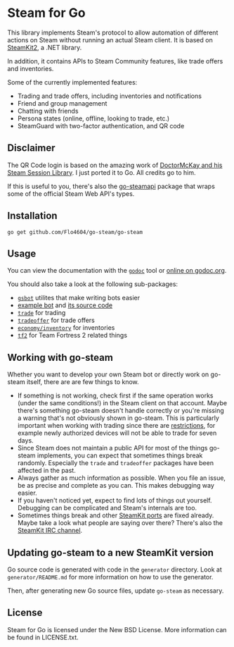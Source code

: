 # Steam for Go

This library implements Steam's protocol to allow automation of different actions on Steam without running an actual Steam client. It is based on [SteamKit2](https://github.com/SteamRE/SteamKit), a .NET library.

In addition, it contains APIs to Steam Community features, like trade offers and inventories.

Some of the currently implemented features:

  * Trading and trade offers, including inventories and notifications
  * Friend and group management
  * Chatting with friends
  * Persona states (online, offline, looking to trade, etc.)
  * SteamGuard with two-factor authentication, and QR code


## Disclaimer
The QR Code login is based on the amazing work of [DoctorMcKay and his Steam Session Library](https://github.com/DoctorMcKay/node-steam-session). I just ported it to Go. All credits go to him.


If this is useful to you, there's also the [go-steamapi](https://github.com/Flo4604/go-steam/go-steamapi) package that wraps some of the official Steam Web API's types.

## Installation

    go get github.com/Flo4604/go-steam/go-steam

## Usage

You can view the documentation with the [`godoc`](http://golang.org/cmd/godoc) tool or
[online on godoc.org](http://godoc.org/github.com/Flo4604/go-steam/go-steam).

You should also take a look at the following sub-packages:

  * [`gsbot`](http://godoc.org/github.com/Flo4604/go-steam/gsbot) utilites that make writing bots easier
  * [example bot](http://godoc.org/github.com/Flo4604/go-steam/gsbot/gsbot) and [its source code](https://github.com/Flo4604/go-steam/blob/master/gsbot/gsbot/gsbot.go)
  * [`trade`](http://godoc.org/github.com/Flo4604/go-steam/trade) for trading
  * [`tradeoffer`](http://godoc.org/github.com/Flo4604/go-steam/tradeoffer) for trade offers
  * [`economy/inventory`](http://godoc.org/github.com/Flo4604/go-steam/economy/inventory) for inventories
  * [`tf2`](http://godoc.org/github.com/Flo4604/go-steam/tf2) for Team Fortress 2 related things

## Working with go-steam

Whether you want to develop your own Steam bot or directly work on go-steam itself, there are are few things to know.

 * If something is not working, check first if the same operation works (under the same conditions!) in the Steam client on that account. Maybe there's something go-steam doesn't handle correctly or you're missing a warning that's not obviously shown in go-steam. This is particularly important when working with trading since there are [restrictions](https://support.steampowered.com/kb_article.php?ref=1047-edfm-2932), for example newly authorized devices will not be able to trade for seven days.
 * Since Steam does not maintain a public API for most of the things go-steam implements, you can expect that sometimes things break randomly. Especially the `trade` and `tradeoffer` packages have been affected in the past.
 * Always gather as much information as possible. When you file an issue, be as precise and complete as you can. This makes debugging way easier.
 * If you haven't noticed yet, expect to find lots of things out yourself. Debugging can be complicated and Steam's internals are too.
 * Sometimes things break and other [SteamKit ports](https://github.com/SteamRE/SteamKit/wiki/Ports) are fixed already. Maybe take a look what people are saying over there? There's also the [SteamKit IRC channel](https://github.com/SteamRE/SteamKit/wiki#contact).

## Updating go-steam to a new SteamKit version

Go source code is generated with code in the `generator` directory.
Look at `generator/README.md` for more information on how to use the generator.

Then, after generating new Go source files, update `go-steam` as necessary.

## License

Steam for Go is licensed under the New BSD License. More information can be found in LICENSE.txt.

